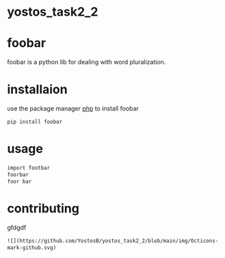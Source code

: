 # yostos_task2_2

# foobar 

foobar is a python lib for dealing with word pluralization.

# installaion 

use the package manager [php](https://www.php.com) to install foobar 

    pip install foobar 

# usage 


    import footbar
    foorbar 
    foor bar
    



# contributing 

gfdgdf


    ![](https://github.com/YostosB/yostos_task2_2/blob/main/img/Octicons-mark-github.svg)



